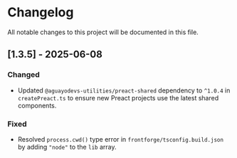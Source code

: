 # Changelog

All notable changes to this project will be documented in this file.

## [1.3.5] - 2025-06-08

### Changed

-   Updated `@aguayodevs-utilities/preact-shared` dependency to `^1.0.4` in `createPreact.ts` to ensure new Preact projects use the latest shared components.

### Fixed

-   Resolved `process.cwd()` type error in `frontforge/tsconfig.build.json` by adding `"node"` to the `lib` array.